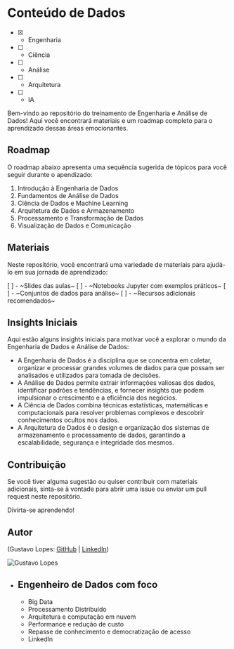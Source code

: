 # Conteúdo de Dados

- [x] - Engenharia
- [ ] - Ciência
- [ ] - Análise
- [ ] - Arquitetura
- [ ] - IA

Bem-vindo ao repositório do treinamento de Engenharia e Análise de Dados! Aqui você encontrará materiais e um roadmap completo para o aprendizado dessas áreas emocionantes.

## Roadmap

O roadmap abaixo apresenta uma sequência sugerida de tópicos para você seguir durante o apendizado:

1. Introdução à Engenharia de Dados
2. Fundamentos de Análise de Dados
3. Ciência de Dados e Machine Learning
4. Arquitetura de Dados e Armazenamento
5. Processamento e Transformação de Dados
6. Visualização de Dados e Comunicação

## Materiais

Neste repositório, você encontrará uma variedade de materiais para ajudá-lo em sua jornada de aprendizado:

[ ] - ~Slides das aulas~
[ ] - ~Notebooks Jupyter com exemplos práticos~
[ ] - ~Conjuntos de dados para análise~
[ ] - ~Recursos adicionais recomendados~

## Insights Iniciais

Aqui estão alguns insights iniciais para motivar você a explorar o mundo da Engenharia de Dados e Análise de Dados:

- A Engenharia de Dados é a disciplina que se concentra em coletar, organizar e processar grandes volumes de dados para que possam ser analisados e utilizados para tomada de decisões.
- A Análise de Dados permite extrair informações valiosas dos dados, identificar padrões e tendências, e fornecer insights que podem impulsionar o crescimento e a eficiência dos negócios.
- A Ciência de Dados combina técnicas estatísticas, matemáticas e computacionais para resolver problemas complexos e descobrir conhecimentos ocultos nos dados.
- A Arquitetura de Dados é o design e organização dos sistemas de armazenamento e processamento de dados, garantindo a escalabilidade, segurança e integridade dos mesmos.

## Contribuição

Se você tiver alguma sugestão ou quiser contribuir com materiais adicionais, sinta-se à vontade para abrir uma issue ou enviar um pull request neste repositório.

Divirta-se aprendendo!

## Autor

(Gustavo Lopes: [GitHub](https://github.com/Gustavo-H-Martins) | [LinkedIn](https://www.linkedin.com/in/gustavo-henrique-lopes-martins-361789192/))

![Gustavo Lopes](https://media.licdn.com/dms/image/D4D03AQHV5drm3wpahA/profile-displayphoto-shrink_100_100/0/1690910388427?e=1705536000&v=beta&t=aJWHFAWbByEHIyIBM1o6m3zfBB8arlyMEQIpP7ruRJk)

- Engenheiro de Dados com foco
  -
  - Big Data
  - Processamento Distribuído
  - Arquitetura e computação em nuvem
  - Performance e redução de custo
  - Repasse de conhecimento e democratização de acesso
  - LinkedIn
